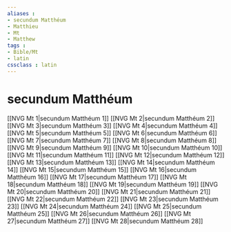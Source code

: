 ```yaml
---
aliases : 
- secundum Matthéum
- Matthieu
- Mt
- Matthew
tags : 
- Bible/Mt
- latin
cssclass : latin
---
```


# secundum Matthéum

[[NVG Mt 1|secundum Matthéum 1]]
[[NVG Mt 2|secundum Matthéum 2]]
[[NVG Mt 3|secundum Matthéum 3]]
[[NVG Mt 4|secundum Matthéum 4]]
[[NVG Mt 5|secundum Matthéum 5]]
[[NVG Mt 6|secundum Matthéum 6]]
[[NVG Mt 7|secundum Matthéum 7]]
[[NVG Mt 8|secundum Matthéum 8]]
[[NVG Mt 9|secundum Matthéum 9]]
[[NVG Mt 10|secundum Matthéum 10]]
[[NVG Mt 11|secundum Matthéum 11]]
[[NVG Mt 12|secundum Matthéum 12]]
[[NVG Mt 13|secundum Matthéum 13]]
[[NVG Mt 14|secundum Matthéum 14]]
[[NVG Mt 15|secundum Matthéum 15]]
[[NVG Mt 16|secundum Matthéum 16]]
[[NVG Mt 17|secundum Matthéum 17]]
[[NVG Mt 18|secundum Matthéum 18]]
[[NVG Mt 19|secundum Matthéum 19]]
[[NVG Mt 20|secundum Matthéum 20]]
[[NVG Mt 21|secundum Matthéum 21]]
[[NVG Mt 22|secundum Matthéum 22]]
[[NVG Mt 23|secundum Matthéum 23]]
[[NVG Mt 24|secundum Matthéum 24]]
[[NVG Mt 25|secundum Matthéum 25]]
[[NVG Mt 26|secundum Matthéum 26]]
[[NVG Mt 27|secundum Matthéum 27]]
[[NVG Mt 28|secundum Matthéum 28]]
